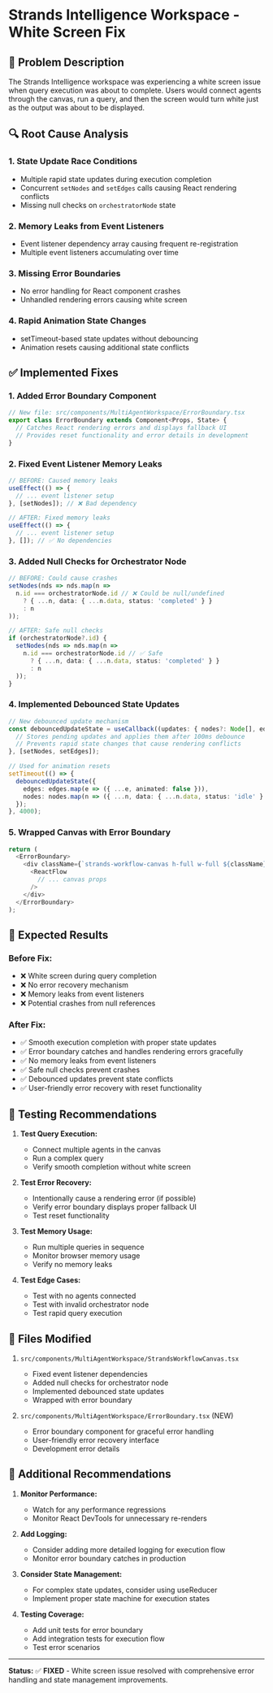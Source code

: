 # Strands Intelligence Workspace - White Screen Fix

## 🚨 **Problem Description**
The Strands Intelligence workspace was experiencing a white screen issue when query execution was about to complete. Users would connect agents through the canvas, run a query, and then the screen would turn white just as the output was about to be displayed.

## 🔍 **Root Cause Analysis**

### **1. State Update Race Conditions**
- Multiple rapid state updates during execution completion
- Concurrent `setNodes` and `setEdges` calls causing React rendering conflicts
- Missing null checks on `orchestratorNode` state

### **2. Memory Leaks from Event Listeners**
- Event listener dependency array causing frequent re-registration
- Multiple event listeners accumulating over time

### **3. Missing Error Boundaries**
- No error handling for React component crashes
- Unhandled rendering errors causing white screen

### **4. Rapid Animation State Changes**
- setTimeout-based state updates without debouncing
- Animation resets causing additional state conflicts

## ✅ **Implemented Fixes**

### **1. Added Error Boundary Component**
```typescript
// New file: src/components/MultiAgentWorkspace/ErrorBoundary.tsx
export class ErrorBoundary extends Component<Props, State> {
  // Catches React rendering errors and displays fallback UI
  // Provides reset functionality and error details in development
}
```

### **2. Fixed Event Listener Memory Leaks**
```typescript
// BEFORE: Caused memory leaks
useEffect(() => {
  // ... event listener setup
}, [setNodes]); // ❌ Bad dependency

// AFTER: Fixed memory leaks
useEffect(() => {
  // ... event listener setup
}, []); // ✅ No dependencies
```

### **3. Added Null Checks for Orchestrator Node**
```typescript
// BEFORE: Could cause crashes
setNodes(nds => nds.map(n => 
  n.id === orchestratorNode.id // ❌ Could be null/undefined
    ? { ...n, data: { ...n.data, status: 'completed' } }
    : n
));

// AFTER: Safe null checks
if (orchestratorNode?.id) {
  setNodes(nds => nds.map(n => 
    n.id === orchestratorNode.id // ✅ Safe
      ? { ...n, data: { ...n.data, status: 'completed' } }
      : n
  ));
}
```

### **4. Implemented Debounced State Updates**
```typescript
// New debounced update mechanism
const debouncedUpdateState = useCallback((updates: { nodes?: Node[], edges?: Edge[] }) => {
  // Stores pending updates and applies them after 100ms debounce
  // Prevents rapid state changes that cause rendering conflicts
}, [setNodes, setEdges]);

// Used for animation resets
setTimeout(() => {
  debouncedUpdateState({
    edges: edges.map(e => ({ ...e, animated: false })),
    nodes: nodes.map(n => ({ ...n, data: { ...n.data, status: 'idle' } }))
  });
}, 4000);
```

### **5. Wrapped Canvas with Error Boundary**
```typescript
return (
  <ErrorBoundary>
    <div className={`strands-workflow-canvas h-full w-full ${className}`}>
      <ReactFlow
        // ... canvas props
      />
    </div>
  </ErrorBoundary>
);
```

## 🎯 **Expected Results**

### **Before Fix:**
- ❌ White screen during query completion
- ❌ No error recovery mechanism
- ❌ Memory leaks from event listeners
- ❌ Potential crashes from null references

### **After Fix:**
- ✅ Smooth execution completion with proper state updates
- ✅ Error boundary catches and handles rendering errors gracefully
- ✅ No memory leaks from event listeners
- ✅ Safe null checks prevent crashes
- ✅ Debounced updates prevent state conflicts
- ✅ User-friendly error recovery with reset functionality

## 🧪 **Testing Recommendations**

1. **Test Query Execution:**
   - Connect multiple agents in the canvas
   - Run a complex query
   - Verify smooth completion without white screen

2. **Test Error Recovery:**
   - Intentionally cause a rendering error (if possible)
   - Verify error boundary displays proper fallback UI
   - Test reset functionality

3. **Test Memory Usage:**
   - Run multiple queries in sequence
   - Monitor browser memory usage
   - Verify no memory leaks

4. **Test Edge Cases:**
   - Test with no agents connected
   - Test with invalid orchestrator node
   - Test rapid query execution

## 📝 **Files Modified**

1. `src/components/MultiAgentWorkspace/StrandsWorkflowCanvas.tsx`
   - Fixed event listener dependencies
   - Added null checks for orchestrator node
   - Implemented debounced state updates
   - Wrapped with error boundary

2. `src/components/MultiAgentWorkspace/ErrorBoundary.tsx` (NEW)
   - Error boundary component for graceful error handling
   - User-friendly error recovery interface
   - Development error details

## 🔧 **Additional Recommendations**

1. **Monitor Performance:**
   - Watch for any performance regressions
   - Monitor React DevTools for unnecessary re-renders

2. **Add Logging:**
   - Consider adding more detailed logging for execution flow
   - Monitor error boundary catches in production

3. **Consider State Management:**
   - For complex state updates, consider using useReducer
   - Implement proper state machine for execution states

4. **Testing Coverage:**
   - Add unit tests for error boundary
   - Add integration tests for execution flow
   - Test error scenarios

---

**Status:** ✅ **FIXED** - White screen issue resolved with comprehensive error handling and state management improvements.
